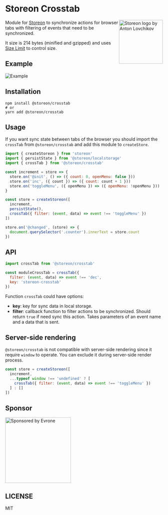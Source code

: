 # Storeon Crosstab

<img src="https://storeon.github.io/storeon/logo.svg" align="right"
     alt="Storeon logo by Anton Lovchikov" width="140">

Module for [Storeon] to synchronize actions for browser tabs with filtering of events that need to be synchronized.

It size is 214 bytes (minified and gzipped) and uses [Size Limit] to control size.

[Storeon]: https://github.com/storeon/storeon
[Size Limit]: https://github.com/ai/size-limit


## Example
![Example](example.gif)


## Installation

```
npm install @storeon/crosstab
# or
yarn add @storeon/crosstab
```


## Usage

If you want sync state between tabs of the browser you should import the `crossTab` from `@storeon/crosstab` and add this module to `createStore`.

```js
import { createStoreon } from 'storeon'
import { persistState } from '@storeon/localstorage'
import { crossTab } from '@storeon/crosstab'

const increment = store => {
  store.on('@init', () => ({ count: 0, openMenu: false }))
  store.on('inc', ({ count }) => ({ count: count + 1 }))
  store.on('toggleMenu', ({ openMenu }) => ({ openMenu: !openMenu }))
}

const store = createStoreon([
  increment,
  persistState(),
  crossTab({ filter: (event, data) => event !== 'toggleMenu' })
])

store.on('@changed', (store) => {
  document.querySelector('.counter').innerText = store.count
})
```


## API

```js
import crossTab from '@storeon/crosstab'

const moduleCrossTab = crossTab({
  filter: (event, data) => event !== 'dec',
  key: 'storeon-crosstab'
})
```

Function `crossTab` could have options:

* __key__: key for sync data in local storage.
* __filter__: callback function to filter actions to be synchronized. Should return `true` if need sync this action. Takes parameters of an event name and a data that is sent.

## Server-side rendering

`@storeon/crosstab` is not compatible with server-side rendering since it require `window` to operate. You can exclude it during server-side render process.

```js
const store = createStoreon([
  increment,
  ...typeof window !== 'undefined' ? [
    crossTab({ filter: (event, data) => event !== 'toggleMenu' })
  ] : []
])
```

## Sponsor

<p>
  <a href="https://evrone.com/?utm_source=storeon-crosstab">
    <img src="https://solovev.one/static/evrone-sponsored-300.png"
      alt="Sponsored by Evrone" width="210">
  </a>
</p>


## LICENSE

MIT
